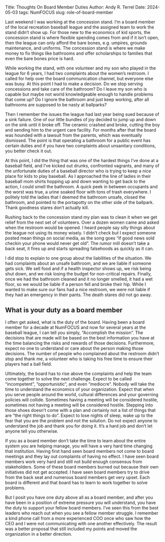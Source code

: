 Title: Thoughts On Board Member Duties
Author: Andy R. Terrel
Date: 2024-05-03
tags: NumFOCUS
slug: role-of-board-member


Last weekend I was working at the concession stand. I’m a board member of the local recreation baseball league and the assigned team to work the stand didn’t show up. For those new to the economics of kid sports, the concession stand is where flexible spending comes from and if it isn’t open, then the league can only afford the bare bones, e.g. umpires, grounds maintenance, and uniforms. The concession stand is where we make money to fix things like bathrooms and offer scholarships to families that even the bare bones price is hard.

While working the stand, with one volunteer and my son who played in the league for 6 years, I had two complaints about the women’s restroom. I called for help over the board communication channel, but everyone else was busy. At this point I had to make a decision. Do we stop serving concessions and take care of the bathroom? Do I leave my son who is capable but maybe not world knowledgeable enough to handle problems that come up? Do I ignore the bathroom and just keep working, after all bathrooms are supposed to be nasty at ballparks?

Then I remember the issues the league had last year being sued because of a sink failure. One of our little bundles of joy decided to jump up and down on the sink until it broke off. The ceramic crashed and broke, cutting the boy and sending him to the urgent care facility. For months after that the board was hounded with a lawsuit from the parents, which was eventually dismissed. The point is that operating a bathroom for a public event has certain duties and if you have two complaints about unsanitary conditions, you better check it out. 

At this point, I did the thing that was one of the hardest things I’ve done at a baseball field, and I’ve kicked out drunks, confronted vagrants, and many of the unfortunate duties of a baseball director who is trying to keep a nice place for kids to play baseball. As I approached the line of ladies in their baseball mom shirts hopping up and down wanting to get back to the action, I could smell the bathroom. A quick peek in between occupants and the worst was true, a urine soaked floor with tons of trash everywhere. I politely told the ladies that I deemed the bathroom unsafe, closed the bathroom, and pointed to the portapotty on the other side of the ballpark. Thank goodness stares don’t actually kill.

Rushing back to the concession stand my plan was to clean it when we get relief from the next set of volunteers. Over a dozen women came and asked when the restroom would be opened. I heard people say silly things about the league not using its money wisely. I didn’t check but I expect someone posted mean things on social media, as the song goes “if good news sold checkin your phone would never get old”. The rumor mill doesn’t take a back seat, it fires up and starts spreading falsehoods as quickly as it can.

I did stop to explain to one group about the liabilities of the situation. We had complaints about an unsafe bathroom, and we are liable if someone gets sick. We sell food and if a health inspector shows up, we risk being shut down, and we risk losing the budget for non-critical repairs. Finally, once we had the bathroom cleaned and it no longer smelled, it had a wet floor, so we would be liable if a person fell and broke their hip. While I wanted to make sure our fans had a nice restroom, we were not liable if they had an emergency in their pants. The death stares did not go away.


## What is your duty as a board member

I often get asked, what is the duty of the board. Having been a board member for a decade at NumFOCUS and now for several years at the baseball league, I can tell you simply, “Accomplish the mission”. The decisions that are made will be based on the best information you have at the time balancing the risks and rewards of those decisions. Furthermore, expect no one to understand or care about the person making those decisions. The number of people who complained about the restroom didn’t stop and thank me, a volunteer who is taking his free time to ensure their players had a ball field. 

Ultimately, the board has to rise above the complaints and help the team come together to solve the next challenge. Expect to be called “incompetent”, “opportunistic”, and even “mediocre”. Nobody will take the time to understand the economics of your organization. Expect that when you serve people around the world, cultural differences and your governing policies will collide. Sometimes having a meeting will be considered hostile, sometimes not having a meeting will be considered hostile. Stepping into those shoes doesn’t come with a plan and certainly not a list of things that are “the right things to do”. Expect to lose nights of sleep, wake up to the fear that you are the problem and not the solution. Do not expect anyone to understand the job and thank you for doing it. It’s a hard job and don’t let anyone tell you otherwise.

If you as a board member don’t take the time to learn about the entire system you are helping manage, you will have a very hard time changing that institution. Having first hand seen board members not come to board meetings and they lay out complaints of having no effect. I have seen board members work very hard and still not build enough consensus from stakeholders. Some of these board members burned out because their own initiatives did not get accepted. I have seen board members try to drive from the back seat and numerous board members get very upset. Each board is different and that board has to learn to work together to solve problems.

But I posit you have one duty above all as a board member, and after you have been in a position of extreme pressure you will understand, you have the duty to support your fellow board members. I’ve seen this from the best leaders who reach out when you see a fellow member struggle. I remember a kind phone call from a more experienced COO once who saw how the CEO and I were not communicating with one another effectively. The result was a better proposal that still included my points and moved the organization in a better direction. 
